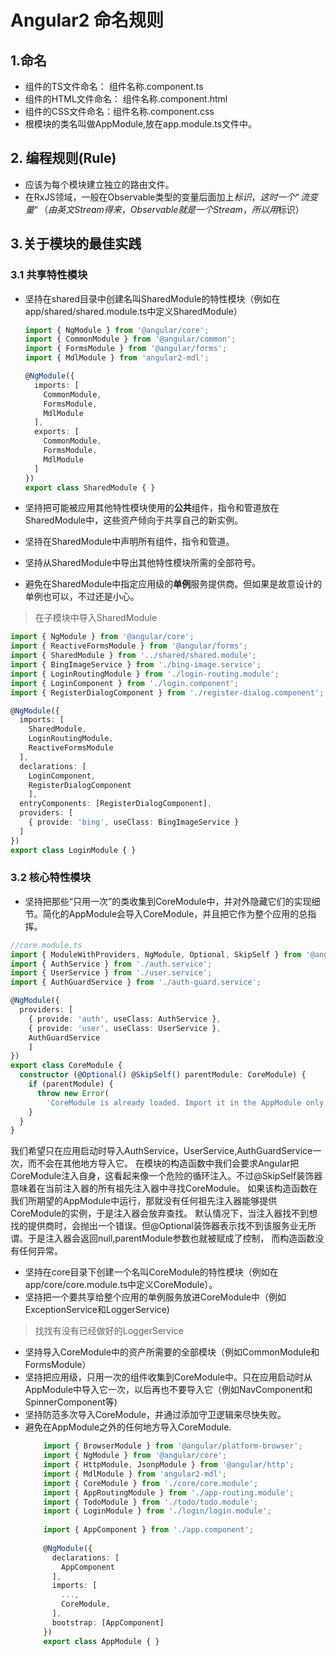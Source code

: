 # Angular2 命名规则

## 1.命名

* 组件的TS文件命名： 组件名称.component.ts
* 组件的HTML文件命名： 组件名称.component.html
* 组件的CSS文件命名：组件名称.component.css
* 根模块的类名叫做AppModule,放在app.module.ts文件中。

## 2. 编程规则(Rule)
* 应该为每个模块建立独立的路由文件。
* 在RxJS领域，一般在Observable类型的变量后面加上$标识，这时一个“流变量“（由英文Stream得来，Observable就是一个Stream，所以用$标识）


## 3.关于模块的最佳实践
### 3.1 共享特性模块
* 坚持在shared目录中创建名叫SharedModule的特性模块（例如在app/shared/shared.module.ts中定义SharedModule）  

    ```typescript
    import { NgModule } from '@angular/core';
    import { CommonModule } from '@angular/common';
    import { FormsModule } from '@angular/forms';
    import { MdlModule } from 'angular2-mdl';
    
    @NgModule({
      imports: [
        CommonModule,
        FormsModule,
        MdlModule
      ],
      exports: [
        CommonModule,
        FormsModule,
        MdlModule
      ]
    })
    export class SharedModule { }
    ```
* 坚持把可能被应用其他特性模块使用的**公共**组件，指令和管道放在SharedModule中，这些资产倾向于共享自己的新实例。
* 坚持在SharedModule中声明所有组件，指令和管道。
* 坚持从SharedModule中导出其他特性模块所需的全部符号。
* 避免在SharedModule中指定应用级的**单例**服务提供商。但如果是故意设计的单例也可以，不过还是小心。
> 在子模块中导入SharedModule  

```typescript
import { NgModule } from '@angular/core';
import { ReactiveFormsModule } from '@angular/forms';
import { SharedModule } from '../shared/shared.module';
import { BingImageService } from './bing-image.service';
import { LoginRoutingModule } from './login-routing.module';
import { LoginComponent } from './login.component';
import { RegisterDialogComponent } from './register-dialog.component';

@NgModule({
  imports: [
    SharedModule,
    LoginRoutingModule,
    ReactiveFormsModule
  ],
  declarations: [
    LoginComponent,
    RegisterDialogComponent
    ],
  entryComponents: [RegisterDialogComponent],
  providers: [
    { provide: 'bing', useClass: BingImageService }
  ]
})
export class LoginModule { }


```

### 3.2 核心特性模块
* 坚持把那些“只用一次”的类收集到CoreModule中，并对外隐藏它们的实现细节。简化的AppModule会导入CoreModule，并且把它作为整个应用的总指挥。
```typescript
//core.module.ts
import { ModuleWithProviders, NgModule, Optional, SkipSelf } from '@angular/core';
import { AuthService } from './auth.service';
import { UserService } from './user.service';
import { AuthGuardService } from './auth-guard.service';

@NgModule({
  providers: [
    { provide: 'auth', useClass: AuthService },
    { provide: 'user', useClass: UserService },
    AuthGuardService
    ]
})
export class CoreModule {
  constructor (@Optional() @SkipSelf() parentModule: CoreModule) {
    if (parentModule) {
      throw new Error(
        'CoreModule is already loaded. Import it in the AppModule only');
    }
  }
}
```
 我们希望只在应用启动时导入AuthService，UserService,AuthGuardService一次，而不会在其他地方导入它。
 在模块的构造函数中我们会要求Angular把CoreModule注入自身，这看起来像一个危险的循环注入。不过@SkipSelf装饰器意味着在当前注入器的所有祖先注入器中寻找CoreModule。
 如果该构造函数在我们所期望的AppModule中运行，那就没有任何祖先注入器能够提供CoreModule的实例，于是注入器会放弃查找。
 默认情况下，当注入器找不到想找的提供商时，会抛出一个错误。但@Optional装饰器表示找不到该服务业无所谓。于是注入器会返回null,parentModule参数也就被赋成了控制，
 而构造函数没有任何异常。
 
 
* 坚持在core目录下创建一个名叫CoreModule的特性模块（例如在app/core/core.module.ts中定义CoreModule）。
* 坚持把一个要共享给整个应用的单例服务放进CoreModule中（例如ExceptionService和LoggerService)
> 找找有没有已经做好的LoggerService
* 坚持导入CoreModule中的资产所需要的全部模块（例如CommonModule和FormsModule）
* 坚持把应用级，只用一次的组件收集到CoreModule中。只在应用启动时从AppModule中导入它一次，以后再也不要导入它（例如NavComponent和SpinnerComponent等)
* 坚持防范多次导入CoreModule，并通过添加守卫逻辑来尽快失败。
* 避免在AppModule之外的任何地方导入CoreModule.
    ```typescript
        import { BrowserModule } from '@angular/platform-browser';
        import { NgModule } from '@angular/core';
        import { HttpModule, JsonpModule } from '@angular/http';
        import { MdlModule } from 'angular2-mdl';
        import { CoreModule } from './core/core.module';
        import { AppRoutingModule } from './app-routing.module';
        import { TodoModule } from './todo/todo.module';
        import { LoginModule } from './login/login.module';
        
        import { AppComponent } from './app.component';
        
        @NgModule({
          declarations: [
            AppComponent
          ],
          imports: [
            ...,
            CoreModule,
          ],
          bootstrap: [AppComponent]
        })
        export class AppModule { }

    ```

